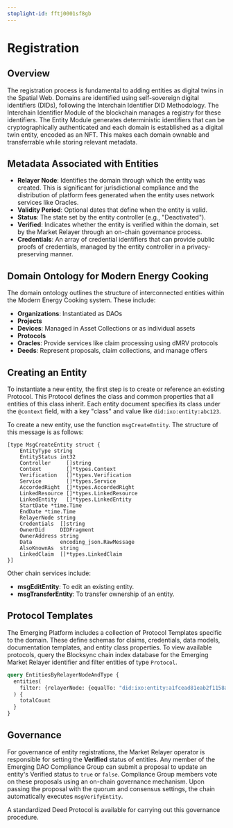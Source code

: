 ```yaml
---
stoplight-id: fftj0001sf8gb
---
```


# Registration

## Overview
The registration process is fundamental to adding entities as digital twins in the Spatial Web. Domains are identified using self-sovereign digital identifiers (DIDs), following the Interchain Identifier DID Methodology. The Interchain Identifier Module of the blockchain manages a registry for these identifiers. The Entity Module generates deterministic identifiers that can be cryptographically authenticated and each domain is established as a digital twin entity, encoded as an NFT. This makes each domain ownable and transferrable while storing relevant metadata.

## Metadata Associated with Entities
- **Relayer Node**: Identifies the domain through which the entity was created. This is significant for jurisdictional compliance and the distribution of platform fees generated when the entity uses network services like Oracles.
- **Validity Period**: Optional dates that define when the entity is valid.
- **Status**: The state set by the entity controller (e.g., "Deactivated").
- **Verified**: Indicates whether the entity is verified within the domain, set by the Market Relayer through an on-chain governance process.
- **Credentials**: An array of credential identifiers that can provide public proofs of credentials, managed by the entity controller in a privacy-preserving manner.

## Domain Ontology for Modern Energy Cooking
The domain ontology outlines the structure of interconnected entities within the Modern Energy Cooking system. These include:
- **Organizations**: Instantiated as DAOs
- **Projects**
- **Devices**: Managed in Asset Collections or as individual assets
- **Protocols**
- **Oracles**: Provide services like claim processing using dMRV protocols
- **Deeds**: Represent proposals, claim collections, and manage offers

## Creating an Entity
To instantiate a new entity, the first step is to create or reference an existing Protocol. This Protocol defines the class and common properties that all entities of this class inherit. Each entity document specifies its class under the `@context` field, with a key "class" and value like `did:ixo:entity:abc123`.

To create a new entity, use the function `msgCreateEntity`. The structure of this message is as follows:

```
[type MsgCreateEntity struct {
	EntityType string
	EntityStatus int32
	Controller     []string
	Context        []*types.Context
	Verification   []*types.Verification
	Service        []*types.Service
	AccordedRight  []*types.AccordedRight
	LinkedResource []*types.LinkedResource
	LinkedEntity   []*types.LinkedEntity
	StartDate *time.Time
	EndDate *time.Time
	RelayerNode string
	Credentials  []string
	OwnerDid     DIDFragment
	OwnerAddress string
	Data         encoding_json.RawMessage
	AlsoKnownAs  string
	LinkedClaim  []*types.LinkedClaim
}]
```

Other chain services include:
- **msgEditEntity**: To edit an existing entity.
- **msgTransferEntity**: To transfer ownership of an entity.

## Protocol Templates
The Emerging Platform includes a collection of Protocol Templates specific to the domain. These define schemas for claims, credentials, data models, documentation templates, and entity class properties. To view available protocols, query the Blocksync chain index database for the Emerging Market Relayer identifier and filter entities of type `Protocol`.

```graphql
query EntitiesByRelayerNodeAndType {
  entities(
    filter: {relayerNode: {equalTo: "did:ixo:entity:a1fcead81eab2f1158a726597d872413"}, type: {equalTo: "protocol"}}
  ) {
    totalCount
  }
}
```

## Governance
For governance of entity registrations, the Market Relayer operator is responsible for setting the **Verified** status of entities. Any member of the Emerging DAO Compliance Group can submit a proposal to update an entity's Verified status to `true` or `false`. Compliance Group members vote on these proposals using an on-chain governance mechanism. Upon passing the proposal with the quorum and consensus settings, the chain automatically executes `msgVerifyEntity`.

A standardized Deed Protocol is available for carrying out this governance procedure.


